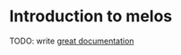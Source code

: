 # Introduction to melos

TODO: write [great documentation](http://jacobian.org/writing/what-to-write/)
